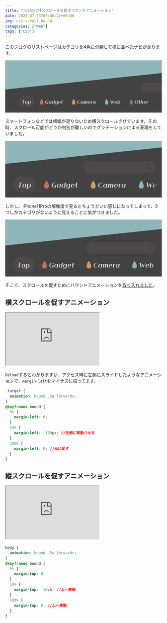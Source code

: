 ```yaml
---
title: "[CSSだけ]スクロールを促すバウンドアニメーション"
date: 2020-07-23T00:00:22+09:00
img: css-scroll-bound
categories: ["Web"]
tags: ["CSS"]
---
```


このブログのリストページはカテゴリを4色に分類して横に並べたナビがあります。

![PC表示](../../../images/css-scroll-bound-1.jpg)

スマートフォンなどでは横幅が足りないため横スクロールさせています。その時、スクロール可能がどうか判別が難しいのでグラデーションによる表現をしていました。

![before,afterでグラデをかけてます](../../../images/css-scroll-bound-2.jpg)

しかし、iPhone11Proの解像度で見るとちょうどいい感じになってしまって、3つしかカテゴリがないように見えることに気がつきました。

![iPhone11Proではスクロールできるように見えない笑](../../../images/css-scroll-bound-3.jpg)

そこで、スクロールを促すためにバウンドアニメーションを[取り入れました](https://2001y.me/blog)。

## 横スクロールを促すアニメーション

<iframe height=170px class=codepen src="https://mineditor.github.io/?h=%253Cdiv%2520class%3Dtarget%253E%250A%2520%2520%253Cspan%253E%253C%2Fspan%253E%250A%2520%2520%253Cspan%253E%253C%2Fspan%253E%250A%2520%2520%253Cspan%253E%253C%2Fspan%253E%250A%2520%2520%253Cspan%253E%253C%2Fspan%253E%250A%2520%2520%253Cspan%253E%253C%2Fspan%253E%250A%253C%2Fdiv%253E%250A%253Cbutton%2520onclick%3D%2522window.location.reload%28%29%3B%2522%253EReload%253C%2Fbutton%253E&c=.target%2520%257B%250A%2520%2520animation%3A%2520bound%2520.5s%2520forwards%3B%250A%257D%250A%40keyframes%2520bound%2520%257B%250A%2520%25200%2525%2520%257B%250A%2520%2520%2520%2520margin-left%3A%25200%3B%250A%2520%2520%257D%250A%2520%252050%2525%2520%257B%250A%2520%2520%2520%2520margin-left%3A%2520-10vw%3B%250A%2520%2520%257D%250A%2520%2520100%2525%2520%257B%250A%2520%2520%2520%2520margin-left%3A%25200%3B%250A%2520%2520%257D%250A%257D%250A%250A%250A.target%2520%257B%250A%2520%2520height%3A%252030vh%3B%250A%2520%2520overflow%3A%2520scroll%3B%250A%2520%2520display%3A%2520flex%3B%250A%257D%250Abody%2Csection%2520%257B%250A%2520%2520display%3A%2520flex%3B%250A%2520%2520flex-direction%3A%2520column%3B%250A%2520%2520justify-content%3A%2520center%3B%250A%257D%250Aspan%2520%257B%250A%2520%2520min-width%3A%252030vw%3B%250A%2520%2520min-height%3A%25203vh%3B%250A%2520%2520background%3A%2520skyblue%3B%250A%2520%2520margin-right%3A%25201vw%3B%250A%257D%250A%250Abutton%2520%257B%250A%2520%2520padding%3A%252010px%3B%250A%2520%2520position%3A%2520fixed%3B%250A%2520%2520bottom%3A%252020px%3B%250A%2520%2520right%3A%252020px%3B%250A%257D&j="></iframe>

`Reload`するとわかりますが、アクセス時に左側にスライドしたようなアニメーションで、`margin-left`をマイナスに振ってます。

```css
.target {
  animation: bound .5s forwards;
}
@keyframes bound {
  0% {
    margin-left: 0;
  }
  50% {
    margin-left: -100px; //左側に移動させる
  }
  100% {
    margin-left: 0; //元に戻す
  }
}
```

## 縦スクロールを促すアニメーション

<iframe height=170px class=codepen src="https://mineditor.github.io/?h=%253Cbody%253E%250A%2520%2520%253Ch1%253E%25E3%2582%25BF%25E3%2582%25A4%25E3%2583%2588%25E3%2583%25AB%253C%2Fh1%253E%250A%2520%2520%253Cp%253E%25E3%2583%2586%25E3%2582%25AD%25E3%2582%25B9%25E3%2583%2588%25E3%2583%2586%25E3%2582%25AD%25E3%2582%25B9%25E3%2583%2588%25E3%2583%2586%25E3%2582%25AD%25E3%2582%25B9%25E3%2583%2588%25E3%2583%2586%25E3%2582%25AD%25E3%2582%25B9%25E3%2583%2588%25E3%2583%2586%25E3%2582%25AD%25E3%2582%25B9%25E3%2583%2588%25E3%2583%2586%25E3%2582%25AD%25E3%2582%25B9%25E3%2583%2588%25E3%2583%2586%25E3%2582%25AD%25E3%2582%25B9%25E3%2583%2588%25E3%2583%2586%25E3%2582%25AD%25E3%2582%25B9%25E3%2583%2588%25E3%2583%2586%25E3%2582%25AD%25E3%2582%25B9%25E3%2583%2588%25E3%2583%2586%25E3%2582%25AD%25E3%2582%25B9%25E3%2583%2588%25E3%2583%2586%25E3%2582%25AD%25E3%2582%25B9%25E3%2583%2588%25E3%2583%2586%25E3%2582%25AD%25E3%2582%25B9%25E3%2583%2588%25E3%2583%2586%25E3%2582%25AD%25E3%2582%25B9%25E3%2583%2588%25E3%2583%2586%25E3%2582%25AD%25E3%2582%25B9%25E3%2583%2588%25E3%2583%2586%25E3%2582%25AD%25E3%2582%25B9%25E3%2583%2588%25E3%2583%2586%25E3%2582%25AD%25E3%2582%25B9%25E3%2583%2588%25E3%2583%2586%25E3%2582%25AD%25E3%2582%25B9%25E3%2583%2588%25E3%2583%2586%25E3%2582%25AD%25E3%2582%25B9%25E3%2583%2588%25E3%2583%2586%25E3%2582%25AD%25E3%2582%25B9%25E3%2583%2588%25E3%2583%2586%25E3%2582%25AD%25E3%2582%25B9%25E3%2583%2588%253C%2Fp%253E%250A%2520%2520%253Cbutton%2520onclick%3D%2522window.location.reload%28%29%3B%2522%253EReload%253C%2Fbutton%253E%250A%253C%2Fbody%253E&c=body%2520%257B%250A%2520%2520animation%3A%2520bound%2520.5s%2520forwards%3B%250A%257D%250A%40keyframes%2520bound%2520%257B%250A%2520%25200%2525%2520%257B%250A%2520%2520%2520%2520margin-top%3A%25200%3B%250A%2520%2520%257D%250A%2520%252050%2525%2520%257B%250A%2520%2520%2520%2520margin-top%3A%2520-10vh%3B%250A%2520%2520%257D%250A%2520%2520100%2525%2520%257B%250A%2520%2520%2520%2520margin-top%3A%25200%3B%250A%2520%2520%257D%250A%257D%250A%250A%250Abutton%2520%257B%250A%2520%2520padding%3A%252010px%3B%250A%2520%2520position%3A%2520fixed%3B%250A%2520%2520bottom%3A%252020px%3B%250A%2520%2520right%3A%252020px%3B%250A%257D&j="></iframe>



```css
body {
  animation: bound .5s forwards;
}
@keyframes bound {
  0% {
    margin-top: 0;
  }
  50% {
    margin-top: -10vh; //上へ移動
  }
  100% {
    margin-top: 0; //上へ移動
  }
}
```

